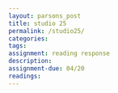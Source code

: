 ```yaml
---  
layout: parsons_post  
title: studio 25 
permalink: /studio25/  
categories:   
tags:  
assignment: reading response
description: 
assignment-due: 04/20
readings: 
---  
```

